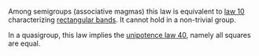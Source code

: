 Among semigroups (associative magmas) this law is equivalent to [law 10](https://teorth.github.io/equational_theories/implications/?10) characterizing [rectangular bands](https://en.wikipedia.org/wiki/Band_(algebra)).  It cannot hold in a non-trivial group.

In a quasigroup, this law implies the [unipotence law 40](https://teorth.github.io/equational_theories/implications/?40), namely all squares are equal.
